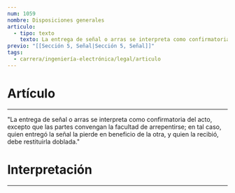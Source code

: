 ```yaml
---
num: 1059
nombre: Disposiciones generales
articulo:
  - tipo: texto
    texto: La entrega de señal o arras se interpreta como confirmatoria del acto, excepto que las partes convengan la facultad de arrepentirse; en tal caso, quien entregó la señal la pierde en beneficio de la otra, y quien la recibió, debe restituirla doblada.
previo: "[[Sección 5, Señal|Sección 5, Señal]]"
tags:
  - carrera/ingeniería-electrónica/legal/articulo
---
```

# Artículo
---
"La entrega de señal o arras se interpreta como confirmatoria del acto, excepto que las partes convengan la facultad de arrepentirse; en tal caso, quien entregó la señal la pierde en beneficio de la otra, y quien la recibió, debe restituirla doblada."

# Interpretación
---

